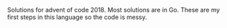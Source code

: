 Solutions for advent of code 2018. Most solutions are in Go. These are my first steps in this language so the code is messy.
